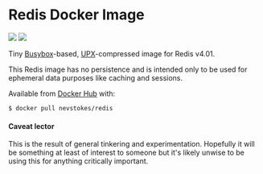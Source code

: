 # Redis Docker Image

[![](https://images.microbadger.com/badges/image/nevstokes/redis.svg)](https://microbadger.com/images/nevstokes/redis "Get your own image badge on microbadger.com") [![](https://images.microbadger.com/badges/commit/nevstokes/redis.svg)](https://microbadger.com/images/nevstokes/redis "Get your own commit badge on microbadger.com")

Tiny [Busybox](https://www.busybox.net)-based, [UPX](https://upx.github.io)-compressed image for Redis v4.01.

This Redis image has no persistence and is intended only to be used for ephemeral data purposes like caching and sessions.

Available from [Docker Hub](https://hub.docker.com/r/nevstokes/redis/) with:

    $ docker pull nevstokes/redis

#### Caveat lector
This is the result of general tinkering and experimentation. Hopefully it will be something at least of interest to someone but it's likely unwise to be using this for anything critically important.

